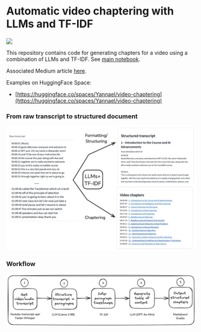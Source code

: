 # Automatic video chaptering with LLMs and TF-IDF

[<img align="center" src="https://colab.research.google.com/assets/colab-badge.svg" />](https://colab.research.google.com/github/Yannael/automatic-video-chaptering/blob/master/video_chapter_generator.ipynb)

This repository contains code for generating chapters for a video using a combination of LLMs and TF-IDF. See [main notebook](video_chapter_generator.ipynb).

Associated Medium article [here](https://ya-lb.medium.com/automate-video-chaptering-with-llms-and-tf-idf-f6569fd4d32b).

Examples on HuggingFace Space:
- [https://huggingface.co/spaces/Yannael/video-chaptering](https://huggingface.co/spaces/Yannael/video-chaptering)

### From raw transcript to structured document

<img src="raw_to_structure.png" width=1000>

### Workflow

<img src="stages.png" width=1000>




